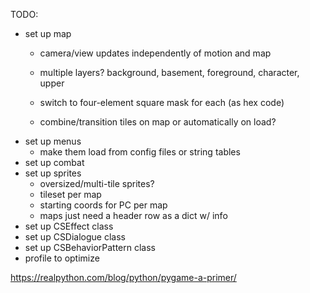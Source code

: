TODO:

- set up map
    - camera/view updates independently of motion and map
    - multiple layers?
        background, basement, foreground, character, upper

    - switch to four-element square mask for each (as hex code)
    - combine/transition tiles on map or automatically on load?
- set up menus
    - make them load from config files or string tables
- set up combat
- set up sprites
    - oversized/multi-tile sprites?
    - tileset per map
    - starting coords for PC per map
    - maps just need a header row as a dict w/ info
- set up CSEffect class
- set up CSDialogue class
- set up CSBehaviorPattern class
- profile to optimize


https://realpython.com/blog/python/pygame-a-primer/
